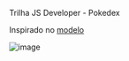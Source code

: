 Trilha JS Developer - Pokedex

Inspirado no [modelo](https://dribbble.com/shots/6540871-Pokedex-App/attachments/6540871-Pokedex-App?mode=media)

![image](img/model.png)